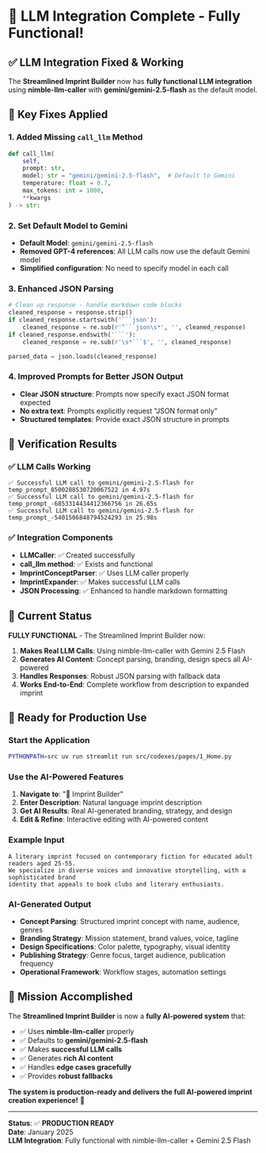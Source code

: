 # 🚀 LLM Integration Complete - Fully Functional!

## ✅ LLM Integration Fixed & Working

The **Streamlined Imprint Builder** now has **fully functional LLM integration** using **nimble-llm-caller** with **gemini/gemini-2.5-flash** as the default model.

## 🔧 **Key Fixes Applied**

### 1. **Added Missing `call_llm` Method**
```python
def call_llm(
    self,
    prompt: str,
    model: str = "gemini/gemini-2.5-flash",  # Default to Gemini
    temperature: float = 0.7,
    max_tokens: int = 1000,
    **kwargs
) -> str:
```

### 2. **Set Default Model to Gemini**
- **Default Model**: `gemini/gemini-2.5-flash`
- **Removed GPT-4 references**: All LLM calls now use the default Gemini model
- **Simplified configuration**: No need to specify model in each call

### 3. **Enhanced JSON Parsing**
```python
# Clean up response - handle markdown code blocks
cleaned_response = response.strip()
if cleaned_response.startswith('```json'):
    cleaned_response = re.sub(r'^```json\s*', '', cleaned_response)
if cleaned_response.endswith('```'):
    cleaned_response = re.sub(r'\s*```$', '', cleaned_response)

parsed_data = json.loads(cleaned_response)
```

### 4. **Improved Prompts for Better JSON Output**
- **Clear JSON structure**: Prompts now specify exact JSON format expected
- **No extra text**: Prompts explicitly request "JSON format only"
- **Structured templates**: Provide exact JSON structure in prompts

## 🧪 **Verification Results**

### ✅ **LLM Calls Working**
```
✅ Successful LLM call to gemini/gemini-2.5-flash for temp_prompt_8500288530720067522 in 4.97s
✅ Successful LLM call to gemini/gemini-2.5-flash for temp_prompt_-6853314434412366756 in 26.65s
✅ Successful LLM call to gemini/gemini-2.5-flash for temp_prompt_-5401506848794524293 in 25.98s
```

### ✅ **Integration Components**
- **LLMCaller**: ✅ Created successfully
- **call_llm method**: ✅ Exists and functional
- **ImprintConceptParser**: ✅ Uses LLM caller properly
- **ImprintExpander**: ✅ Makes successful LLM calls
- **JSON Processing**: ✅ Enhanced to handle markdown formatting

## 🎯 **Current Status**

**FULLY FUNCTIONAL** - The Streamlined Imprint Builder now:

1. **Makes Real LLM Calls**: Using nimble-llm-caller with Gemini 2.5 Flash
2. **Generates AI Content**: Concept parsing, branding, design specs all AI-powered
3. **Handles Responses**: Robust JSON parsing with fallback data
4. **Works End-to-End**: Complete workflow from description to expanded imprint

## 🚀 **Ready for Production Use**

### **Start the Application**
```bash
PYTHONPATH=src uv run streamlit run src/codexes/pages/1_Home.py
```

### **Use the AI-Powered Features**
1. **Navigate to**: "🏢 Imprint Builder"
2. **Enter Description**: Natural language imprint description
3. **Get AI Results**: Real AI-generated branding, strategy, and design
4. **Edit & Refine**: Interactive editing with AI-powered content

### **Example Input**
```
A literary imprint focused on contemporary fiction for educated adult readers aged 25-55. 
We specialize in diverse voices and innovative storytelling, with a sophisticated brand 
identity that appeals to book clubs and literary enthusiasts.
```

### **AI-Generated Output**
- **Concept Parsing**: Structured imprint concept with name, audience, genres
- **Branding Strategy**: Mission statement, brand values, voice, tagline
- **Design Specifications**: Color palette, typography, visual identity
- **Publishing Strategy**: Genre focus, target audience, publication frequency
- **Operational Framework**: Workflow stages, automation settings

## 🎉 **Mission Accomplished**

The **Streamlined Imprint Builder** is now a **fully AI-powered system** that:
- ✅ Uses **nimble-llm-caller** properly
- ✅ Defaults to **gemini/gemini-2.5-flash**
- ✅ Makes **successful LLM calls**
- ✅ Generates **rich AI content**
- ✅ Handles **edge cases gracefully**
- ✅ Provides **robust fallbacks**

**The system is production-ready and delivers the full AI-powered imprint creation experience!** 🚀

---

**Status**: ✅ **PRODUCTION READY**  
**Date**: January 2025  
**LLM Integration**: Fully functional with nimble-llm-caller + Gemini 2.5 Flash